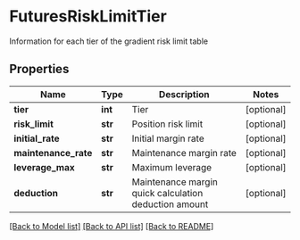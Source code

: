 # FuturesRiskLimitTier

Information for each tier of the gradient risk limit table
## Properties
Name | Type | Description | Notes
------------ | ------------- | ------------- | -------------
**tier** | **int** | Tier | [optional] 
**risk_limit** | **str** | Position risk limit | [optional] 
**initial_rate** | **str** | Initial margin rate | [optional] 
**maintenance_rate** | **str** | Maintenance margin rate | [optional] 
**leverage_max** | **str** | Maximum leverage | [optional] 
**deduction** | **str** | Maintenance margin quick calculation deduction amount | [optional] 

[[Back to Model list]](../README.md#documentation-for-models) [[Back to API list]](../README.md#documentation-for-api-endpoints) [[Back to README]](../README.md)


